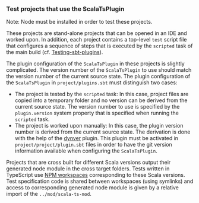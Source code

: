 ### Test projects that use the ScalaTsPlugin

Note: Node must be installed in order to test these projects.

These projects are stand-alone projects that can be opened in an IDE and worked upon. In addition, each project contains a top-level `test` script file that configures a sequence of steps that is executed by the `scripted` task of the main build (cf. [Testing-sbt-plugins](https://www.scala-sbt.org/1.x/docs/Testing-sbt-plugins.html)).

The plugin configuration of the `ScalaTsPlugin` in these projects is slightly complicated. The version number of the `ScalaTsPlugin` to use should match the version number of the current source state. The plugin configuration of the `ScalaTsPlugin` in `project/plugins.sbt` must distinguish two cases:
* The project is tested by the `scripted` task: In this case, project files are copied into a temporary folder and no version can be derived from the current source state. The version number to use is specified by the `plugin.version` system property that is specified when running the `scripted` task.
* The project is worked upon manually: In this case, the plugin version number is derived from the current source state. The derivation is done with the help of the [dynver](https://github.com/sbt/sbt-dynver) plugin. This plugin must be activated in `project/project/plugin.sbt` files in order to have the git version information available when configuring the `ScalaTsPlugin`.

Projects that are cross built for different Scala versions output their generated node module in the cross target folders. Tests written in TypeScript use [NPM workspaces](https://docs.npmjs.com/cli/v7/using-npm/workspaces) corresponding to these Scala versions. Test specification code is shared between workspaces (using symlinks) and access to corresponding generated node module is given by a relative import of the `../mod/scala-ts-mod`. 